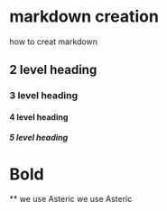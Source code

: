 # markdown creation
how to creat markdown

## 2 level heading
### 3 level heading
#### 4 level heading
##### 5 level heading
# Bold
** we use Asteric 
     we use Asteric 


